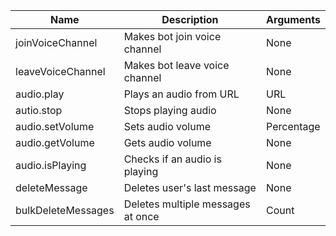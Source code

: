 | Name               | Description                       | Arguments  |
| ------------------ | --------------------------------- | ---------- |
| joinVoiceChannel   | Makes bot join voice channel      | None       |
| leaveVoiceChannel  | Makes bot leave voice channel     | None       |
| audio.play         | Plays an audio from URL           | URL        |
| autio.stop         | Stops playing audio               | None       |
| audio.setVolume    | Sets audio volume                 | Percentage |
| audio.getVolume    | Gets audio volume                 | None       |
| audio.isPlaying    | Checks if an audio is playing     | None       |
| deleteMessage      | Deletes user's last message       | None       |
| bulkDeleteMessages | Deletes multiple messages at once | Count      |